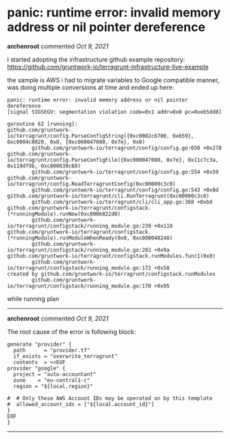 # panic: runtime error: invalid memory address or nil pointer dereference

**archenroot** commented *Oct 9, 2021*

I started adopting the infrastructure github example repository:
https://github.com/gruntwork-io/terragrunt-infrastructure-live-example

the sample is AWS i had to migrate variables to Google compatible manner, was doing multiple conversions at time and ended up here:
```
panic: runtime error: invalid memory address or nil pointer dereference
[signal SIGSEGV: segmentation violation code=0x1 addr=0x0 pc=0xeb5dd8]

goroutine 62 [running]:
github.com/gruntwork-io/terragrunt/config.ParseConfigString({0xc0002c6700, 0x659}, 0xc0004c8020, 0x0, {0xc000047080, 0x7e}, 0x0)
        github.com/gruntwork-io/terragrunt/config/config.go:650 +0x278
github.com/gruntwork-io/terragrunt/config.ParseConfigFile({0xc000047080, 0x7e}, 0x11c7c3a, 0x119df9b, 0xc000639c60)
        github.com/gruntwork-io/terragrunt/config/config.go:554 +0x59
github.com/gruntwork-io/terragrunt/config.ReadTerragruntConfig(0xc00000c3c0)
        github.com/gruntwork-io/terragrunt/config/config.go:543 +0x8d
github.com/gruntwork-io/terragrunt/cli.RunTerragrunt(0xc00000c3c0)
        github.com/gruntwork-io/terragrunt/cli/cli_app.go:368 +0xbd
github.com/gruntwork-io/terragrunt/configstack.(*runningModule).runNow(0xc0006822d0)
        github.com/gruntwork-io/terragrunt/configstack/running_module.go:239 +0x118
github.com/gruntwork-io/terragrunt/configstack.(*runningModule).runModuleWhenReady(0x0, 0xc000048240)
        github.com/gruntwork-io/terragrunt/configstack/running_module.go:202 +0x9a
github.com/gruntwork-io/terragrunt/configstack.runModules.func1(0x0)
        github.com/gruntwork-io/terragrunt/configstack/running_module.go:172 +0x58
created by github.com/gruntwork-io/terragrunt/configstack.runModules
        github.com/gruntwork-io/terragrunt/configstack/running_module.go:170 +0x95

```
while running plan
<br />
***


**archenroot** commented *Oct 9, 2021*

The root cause of the error is following block:
```
generate "provider" {
  path      = "provider.tf"
  if_exists = "overwrite_terragrunt"
  contents  = <<EOF
provider "google" {
  project = "auto-accountant"
  zone    = "eu-central1-c"
  region = "${local.region}"

#  # Only these AWS Account IDs may be operated on by this template
#  allowed_account_ids = ["${local.account_id}"]
}
EOF
}
```


***

